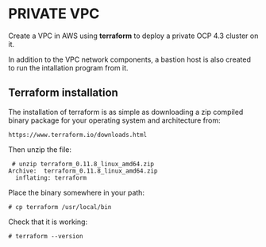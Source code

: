 # PRIVATE VPC

Create a VPC in AWS using **terraform** to deploy a private OCP 4.3 cluster on it.

In addition to the VPC network components, a bastion host is also created to run the intallation program from it.

## Terraform installation

The installation of terraform is as simple as downloading a zip compiled binary package for your operating system and architecture from:

`https://www.terraform.io/downloads.html`

Then unzip the file:

```shell
 # unzip terraform_0.11.8_linux_amd64.zip 
Archive:  terraform_0.11.8_linux_amd64.zip
  inflating: terraform
```

Place the binary somewhere in your path:

```shell
# cp terraform /usr/local/bin
```

Check that it is working:

```shell
# terraform --version
```

